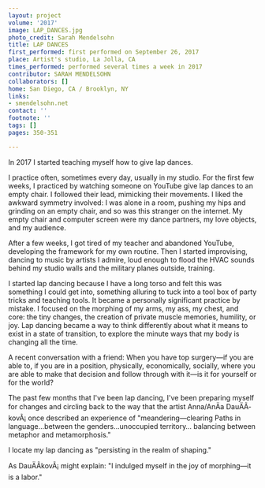 ```yaml
---
layout: project
volume: '2017'
image: LAP_DANCES.jpg
photo_credit: Sarah Mendelsohn
title: LAP DANCES
first_performed: first performed on September 26, 2017
place: Artist's studio, La Jolla, CA
times_performed: performed several times a week in 2017
contributor: SARAH MENDELSOHN
collaborators: []
home: San Diego, CA / Brooklyn, NY
links:
- smendelsohn.net
contact: ''
footnote: ''
tags: []
pages: 350-351

---
```


In 2017 I started teaching myself how to give lap dances.

I practice often, sometimes every day, usually in my studio. For the first few weeks, I practiced by watching someone on YouTube give lap dances to an empty chair. I followed their lead, mimicking their movements. I liked the awkward symmetry involved: I was alone in a room, pushing my hips and grinding on an empty chair, and so was this stranger on the internet. My empty chair and computer screen were my dance partners, my love objects, and my audience.

After a few weeks, I got tired of my teacher and abandoned YouTube, developing the framework for my own routine. Then I started improvising, dancing to music by artists I admire, loud enough to flood the HVAC sounds behind my studio walls and the military planes outside, training.

I started lap dancing because I have a long torso and felt this was something I could get into, something alluring to tuck into a tool box of party tricks and teaching tools. It became a personally significant practice by mistake. I focused on the morphing of my arms, my ass, my chest, and core: the tiny changes, the creation of private muscle memories, humility, or joy. Lap dancing became a way to think differently about what it means to exist in a state of transition, to explore the minute ways that my body is changing all the time.

A recent conversation with a friend: When you have top surgery—if you are able to, if you are in a position, physically, economically, socially, where you are able to make that decision and follow through with it—is it for yourself or for the world?

The past few months that I've been lap dancing, I've been preparing myself for changes and circling back to the way that the artist Anna/AnÄa DauÄÃ­kovÃ¡ once described an experience of "meandering—clearing Paths in language…between the genders…unoccupied territory… balancing between metaphor and metamorphosis."

I locate my lap dancing as "persisting in the realm of shaping."

As DauÄÃ­kovÃ¡ might explain: "I indulged myself in the joy of morphing—it is a labor."
